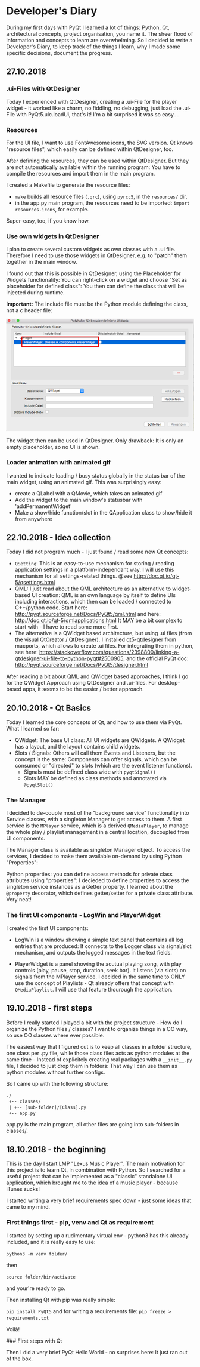 Developer's Diary
====================

During my first days with PyQt I learned a lot of things: Python, Qt, architectural concepts, project organisation, you name it.
The sheer flood of information and concepts to learn are overwhelming.
So I decided to write a Developer's Diary, to keep track of the things I learn, why I made some specific decisions,
document the progress.

27.10.2018
--------------

### .ui-Files with QtDesigner

Today I experienced with QtDesigner, creating a .ui-File for the player widget - it worked like a charm, no fiddling, no
debugging, just load the .ui-File with PyQt5.uic.loadUi, that's it! I'm a bit surprised it was so easy....

### Resources

For the UI file, I want to use FontAwesome icons, the SVG version. Qt knows "resource files", which easily can be
defined within QtDesigner, too.

After defining the resources, they can be used within QtDesigner.
But they are not automatically available within the running program: You have to compile the resources and import them in the
main program.

I created a Makefile to generate the resource files:

* `make` builds all resource files (`.qrc`), using `pyrcc5`, in the `resources/` dir.
* in the app.py main program, the resources need to be imported: `import resources.icons`, for example.

Super-easy, too, if you know how.

### Use own widgets in QtDesigner

I plan to create several custom widgets as own classes with a .ui file. Therefore I need to use those widgets in QtDesigner,
e.g. to "patch" them together in the main window.

I found out that this is possible in QtDesigner, using the Placeholder for Widgets functionality: You can right-click
on a widget and choose "Set as placeholder for defined class": You then can define the class that will be injected during runtime.

**Important:** The include file must be the Python module defining the class, not a c header file:

![Class placeholder dialog](doc/images/qdesigner_placeholder_widget.png)

The widget then can be used in QtDesigner. Only drawback: It is only an empty placeholder, so no UI is shown.

### Loader animation with animated gif

I wanted to indicate loading / busy status globally in the status bar of the main widget, using an animated gif.
This was surprisingly easy:

* create a QLabel with a QMovie, which takes an animated gif
* Add the widget to the main window's statusbar with 'addPermanentWidget'
* Make a show/hide function/slot in the QApplication class to show/hide it from anywhere

22.10.2018 - Idea collection
-----------------------------

Today I did not program much - I just found / read some new Qt concepts:

* `QSetting`: This is an easy-to-use mechanism for storing / reading application settings in a platform-independant way.
  I will use this mechanism for all settings-related things.
  @see http://doc.qt.io/qt-5/qsettings.html
* QML: I just read about the QML architecture as an alternative to widget-based UI creation: QML is an own language
  by itself to define UIs including interactions, which then can be loaded / connected to C++/python code.
  Start here: http://pyqt.sourceforge.net/Docs/PyQt5/qml.html and here: http://doc.qt.io/qt-5/qmlapplications.html
  It MAY be a bit complex to start with - I have to read some more first.
* The alternative is a QWidget based architecture, but using .ui files (from the visual QtCreator / QtDesigner).
  I installed qt5-qtdesigner from macports, which allows to create .ui files. For integrating them in python,
  see here: https://stackoverflow.com/questions/2398800/linking-a-qtdesigner-ui-file-to-python-pyqt#2500905, and
  the official PyQt doc: http://pyqt.sourceforge.net/Docs/PyQt5/designer.html

After reading a bit about QML and QWidget based approaches, I think I go for the QWidget Approach using QtDesigner and .ui-files.
For desktop-based apps, it seems to be the easier / better approach.


20.10.2018 - Qt Basics
-------------------------

Today I learned the core concepts of Qt, and how to use them via PyQt. What I learned so far:

* QWidget: The base UI class: All UI widgets are QWidgets. A QWidget has a layout, and the layout contains
  child widgets.
* Slots / Signals: Others will call them Events and Listeners, but the concept is the same: Components can offer
  signals, which can be consumed or "directed" to slots (which are the event listener functions).
  * Signals must be defined class wide with `pyqtSignal()`
  * Slots MAY be defined as class methods and annotated via `@pyqtSlot()`

### The Manager

I decided to de-couple most of the "background service" functionality into Service classes, with a singleton Manager to
get access to them.
A first service is the `MPlayer` service, which is a derived `QMediaPlayer`, to manage the whole play / playlist management in a
central location, decoupled from UI components.

The Manager class is available as singleton Manager object. To access the services, I decided to make them available on-demand
by using Python "Properties":

Python properties: you can define access methods for private class attributes using "properties":
I decieded to define properties to access the singleton service instances as a Getter property. I learned about the
`@property` decorator, which defines getter/setter for a private class attribute. Very neat!

### The first UI components - LogWin and PlayerWidget

I created the first UI components:

* LogWin is a window showing a simple text panel that contains all log entries that are produced: It connects to the Logger class
  via signal/slot mechanism, and outputs the logged messages in the text fields.

* PlayerWidget is a panel showing the acutual playing song, with play controls (play, pause, stop, duration, seek bar).
  It listens (via slots) on signals from the MPlayer service.
  I decided in the same time to ONLY use the concept of Playlists - Qt already offers that concept with `QMediaPlaylist`.
  I will use that feature thourough the application.


19.10.2018 - first steps
--------------------------

Before I really started I played a bit with the project structure - How do I organize the Python files / classes?
I want to organize things in a OO way, so use OO classes where ever possible.

The easiest way that I figured out is to keep all classes in a folder structure, one class per .py file, while those class files acts as
python modules at the same time - Instead of explicitely creating real packages with a `__init__.py` file, I decided to just
drop them in folders: That way I can use them as python modules without further configs.

So I came up with the following structure:

```
./
 +-- classes/
 | +-- [sub-folder]/[Class].py
 +-- app.py
```

app.py is the main program, all other files are going into sub-folders in classes/.


18.10.2018 - the beginning
----------------------------

This is the day I start LMP "Lexus Music Player". The main motivation for this project is to learn Qt, in combination with
Python. So I searched for a useful project that can be implemented as a "classic" standalone UI application, which
brought me to the idea of a music player - because iTunes sucks!

I started writing a very brief requirements spec down - just some ideas that came to my mind.

### First things first - pip, venv and Qt as requirement

I started by setting up a rudimentary virtual env - python3 has this already included, and it is really easy to use:

`python3 -m venv folder/`

then

`source folder/bin/activate`

and your're ready to go.

Then installing Qt with pip was really simple:

`pip install PyQt5`
and for writing a requirements file:
`pip freeze > requirements.txt`

Voilà!

### First steps with Qt

Then I did a very brief PyQt Hello World - no surprises here: It just ran out of the box.


